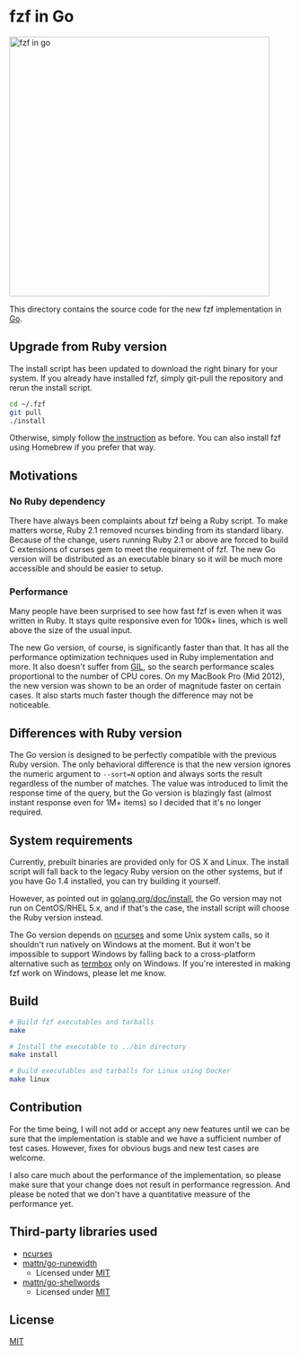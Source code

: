 fzf in Go
=========

<img src="https://cloud.githubusercontent.com/assets/700826/5725028/028ea834-9b93-11e4-9198-43088c3f295d.gif" height="463" alt="fzf in go">

This directory contains the source code for the new fzf implementation in
[Go][go].

Upgrade from Ruby version
-------------------------

The install script has been updated to download the right binary for your
system. If you already have installed fzf, simply git-pull the repository and
rerun the install script.

```sh
cd ~/.fzf
git pull
./install
```

Otherwise, simply follow [the instruction][install] as before. You can also
install fzf using Homebrew if you prefer that way.

Motivations
-----------

### No Ruby dependency

There have always been complaints about fzf being a Ruby script. To make
matters worse, Ruby 2.1 removed ncurses binding from its standard libary.
Because of the change, users running Ruby 2.1 or above are forced to build C
extensions of curses gem to meet the requirement of fzf. The new Go version
will be distributed as an executable binary so it will be much more accessible
and should be easier to setup.

### Performance

Many people have been surprised to see how fast fzf is even when it was
written in Ruby. It stays quite responsive even for 100k+ lines, which is
well above the size of the usual input.

The new Go version, of course, is significantly faster than that. It has all
the performance optimization techniques used in Ruby implementation and more.
It also doesn't suffer from [GIL][gil], so the search performance scales
proportional to the number of CPU cores. On my MacBook Pro (Mid 2012), the new
version was shown to be an order of magnitude faster on certain cases. It also
starts much faster though the difference may not be noticeable.

Differences with Ruby version
-----------------------------

The Go version is designed to be perfectly compatible with the previous Ruby
version. The only behavioral difference is that the new version ignores the
numeric argument to `--sort=N` option and always sorts the result regardless
of the number of matches. The value was introduced to limit the response time
of the query, but the Go version is blazingly fast (almost instant response
even for 1M+ items) so I decided that it's no longer required.

System requirements
-------------------

Currently, prebuilt binaries are provided only for OS X and Linux. The install
script will fall back to the legacy Ruby version on the other systems, but if
you have Go 1.4 installed, you can try building it yourself.

However, as pointed out in [golang.org/doc/install][req], the Go version may
not run on CentOS/RHEL 5.x, and if that's the case, the install script will
choose the Ruby version instead.

The Go version depends on [ncurses][ncurses] and some Unix system calls, so it
shouldn't run natively on Windows at the moment. But it won't be impossible to
support Windows by falling back to a cross-platform alternative such as
[termbox][termbox] only on Windows. If you're interested in making fzf work on
Windows, please let me know.

Build
-----

```sh
# Build fzf executables and tarballs
make

# Install the executable to ../bin directory
make install

# Build executables and tarballs for Linux using Docker
make linux
```

Contribution
------------

For the time being, I will not add or accept any new features until we can be
sure that the implementation is stable and we have a sufficient number of test
cases. However, fixes for obvious bugs and new test cases are welcome.

I also care much about the performance of the implementation, so please make
sure that your change does not result in performance regression. And please be
noted that we don't have a quantitative measure of the performance yet.

Third-party libraries used
--------------------------

- [ncurses][ncurses]
- [mattn/go-runewidth](https://github.com/mattn/go-runewidth)
    - Licensed under [MIT](http://mattn.mit-license.org/2013)
- [mattn/go-shellwords](https://github.com/mattn/go-shellwords)
    - Licensed under [MIT](http://mattn.mit-license.org/2014)

License
-------

[MIT](LICENSE)

[install]: https://github.com/junegunn/fzf#installation
[go]:      https://golang.org/
[gil]:     http://en.wikipedia.org/wiki/Global_Interpreter_Lock
[ncurses]: https://www.gnu.org/software/ncurses/
[req]:     http://golang.org/doc/install
[termbox]: https://github.com/nsf/termbox-go
